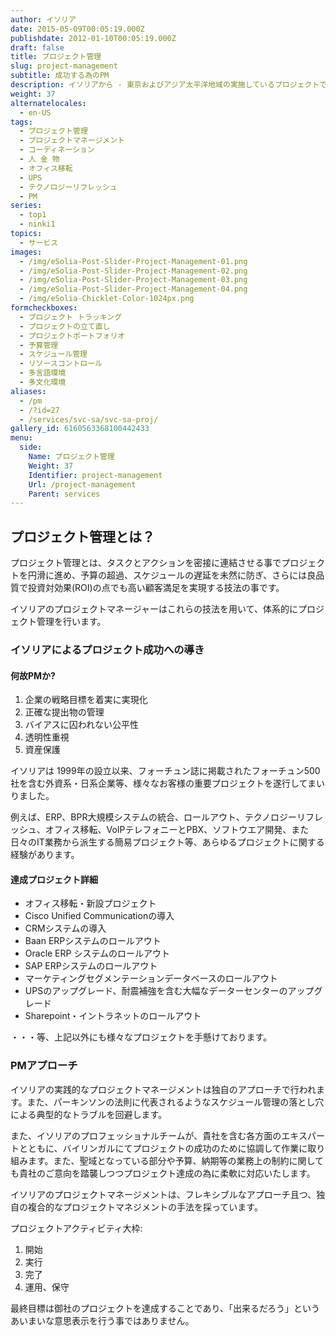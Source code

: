 ```yaml
---
author: イソリア
date: 2015-05-09T00:05:19.000Z
publishdate: 2012-01-10T00:05:19.000Z
draft: false
title: プロジェクト管理
slug: project-management
subtitle: 成功する為のPM
description: イソリアから - 東京およびアジア太平洋地域の実施しているプロジェクトで成功を収めています。私たちのPMアプローチは実践的で独自性があります。
weight: 37
alternatelocales:
  - en-US
tags:
  - プロジェクト管理
  - プロジェクトマネージメント
  - コーディネーション
  - 人 金 物
  - オフィス移転
  - UPS
  - テクノロジーリフレッシュ
  - PM
series:
  - top1
  - ninki1
topics:
  - サービス
images:
  - /img/eSolia-Post-Slider-Project-Management-01.png
  - /img/eSolia-Post-Slider-Project-Management-02.png
  - /img/eSolia-Post-Slider-Project-Management-03.png
  - /img/eSolia-Post-Slider-Project-Management-04.png
  - /img/eSolia-Chicklet-Color-1024px.png
formcheckboxes:
  - プロジェクト トラッキング
  - プロジェクトの立て直し
  - プロジェクトポートフォリオ
  - 予算管理
  - スケジュール管理
  - リソースコントロール
  - 多言語環境
  - 多文化環境
aliases:
  - /pm
  - /?id=27
  - /services/svc-sa/svc-sa-proj/
gallery_id: 6160563368100442433
menu:
  side:
    Name: プロジェクト管理
    Weight: 37
    Identifier: project-management
    Url: /project-management
    Parent: services
---
```


## プロジェクト管理とは？

プロジェクト管理とは、タスクとアクションを密接に連結させる事でプロジェクトを円滑に進め、予算の超過、スケジュールの遅延を未然に防ぎ、さらには良品質で投資対効果(ROI)の点でも高い顧客満足を実現する技法の事です。

イソリアのプロジェクトマネージャーはこれらの技法を用いて、体系的にプロジェクト管理を行います。

### イソリアによる<wbr><nobr>プロジェクト成功</nobr><nobr>への導き</nobr>

<div class="esolia-card-panel purple darken-4 z-depth-1">
  <h4 class="center green-text text-accent-3">何故PMか?</h4>
    <ol>
      <li class="white-text">企業の戦略目標を着実に実現化</li>
      <li class="white-text">正確な提出物の管理</li>
      <li class="white-text">バイアスに囚われない公平性</li>
      <li class="white-text">透明性重視</li>
      <li class="white-text">資産保護</li>
    </ol>
</div>

イソリアは 1999年の設立以来、フォーチュン誌に掲載されたフォーチュン500社を含む外資系・日系企業等、様々なお客様の重要プロジェクトを遂行してまいりました。

例えば、ERP、BPR大規模システムの統合、ロールアウト、テクノロジーリフレッシュ、オフィス移転、VoIPテレフォニーとPBX、ソフトウエア開発、また日々のIT業務から派生する簡易プロジェクト等、あらゆるプロジェクトに関する経験があります。

#### 達成プロジェクト詳細

* オフィス移転・新設プロジェクト
* Cisco Unified Communicationの導入
* CRMシステムの導入
* Baan ERPシステムのロールアウト
* Oracle ERP システムのロールアウト
* SAP ERPシステムのロールアウト
* マーケティングセグメンテーションデータベースのロールアウト
* UPSのアップグレード、耐震補強を含む大幅なデーターセンターのアップグレード
* Sharepoint・イントラネットのロールアウト

・・・等、上記以外にも様々なプロジェクトを手懸けております。

### PMアプローチ

イソリアの実践的なプロジェクトマネージメントは独自のアプローチで行われます。また、パーキンソンの法則に代表されるようなスケジュール管理の落とし穴による典型的なトラブルを回避します。

また、イソリアのプロフェッショナルチームが、貴社を含む各方面のエキスパートとともに、バイリンガルにてプロジェクトの成功のために協調して作業に取り組みます。また、聖域となっている部分や予算、納期等の業務上の制約に関しても貴社のご意向を踏襲しつつプロジェクト達成の為に柔軟に対応いたします。

イソリアのプロジェクトマネージメントは、フレキシブルなアプローチ且つ、独自の複合的なプロジェクトマネジメントの手法を採っています。

プロジェクトアクティビティ大枠:

1. 開始
1. 実行
1. 完了
1. 運用、保守


最終目標は御社のプロジェクトを達成することであり、「出来るだろう」というあいまいな意思表示を行う事ではありません。
